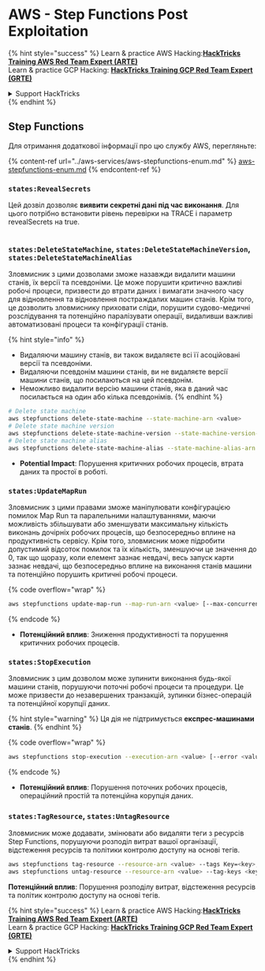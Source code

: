 # AWS - Step Functions Post Exploitation

{% hint style="success" %}
Learn & practice AWS Hacking:<img src="../../../.gitbook/assets/image (1) (1) (1).png" alt="" data-size="line">[**HackTricks Training AWS Red Team Expert (ARTE)**](https://training.hacktricks.xyz/courses/arte)<img src="../../../.gitbook/assets/image (1) (1) (1).png" alt="" data-size="line">\
Learn & practice GCP Hacking: <img src="../../../.gitbook/assets/image (2).png" alt="" data-size="line">[**HackTricks Training GCP Red Team Expert (GRTE)**<img src="../../../.gitbook/assets/image (2).png" alt="" data-size="line">](https://training.hacktricks.xyz/courses/grte)

<details>

<summary>Support HackTricks</summary>

* Check the [**subscription plans**](https://github.com/sponsors/carlospolop)!
* **Join the** 💬 [**Discord group**](https://discord.gg/hRep4RUj7f) or the [**telegram group**](https://t.me/peass) or **follow** us on **Twitter** 🐦 [**@hacktricks\_live**](https://twitter.com/hacktricks_live)**.**
* **Share hacking tricks by submitting PRs to the** [**HackTricks**](https://github.com/carlospolop/hacktricks) and [**HackTricks Cloud**](https://github.com/carlospolop/hacktricks-cloud) github repos.

</details>
{% endhint %}

## Step Functions

Для отримання додаткової інформації про цю службу AWS, перегляньте:

{% content-ref url="../aws-services/aws-stepfunctions-enum.md" %}
[aws-stepfunctions-enum.md](../aws-services/aws-stepfunctions-enum.md)
{% endcontent-ref %}

### `states:RevealSecrets`

Цей дозвіл дозволяє **виявити секретні дані під час виконання**. Для цього потрібно встановити рівень перевірки на TRACE і параметр revealSecrets на true.

<figure><img src="../../../.gitbook/assets/image (348).png" alt=""><figcaption></figcaption></figure>

### `states:DeleteStateMachine`, `states:DeleteStateMachineVersion`, `states:DeleteStateMachineAlias`

Зловмисник з цими дозволами зможе назавжди видалити машини станів, їх версії та псевдоніми. Це може порушити критично важливі робочі процеси, призвести до втрати даних і вимагати значного часу для відновлення та відновлення постраждалих машин станів. Крім того, це дозволить зловмиснику приховати сліди, порушити судово-медичні розслідування та потенційно паралізувати операції, видаливши важливі автоматизовані процеси та конфігурації станів.

{% hint style="info" %}
* Видаляючи машину станів, ви також видаляєте всі її асоційовані версії та псевдоніми.
* Видаляючи псевдонім машини станів, ви не видаляєте версії машини станів, що посилаються на цей псевдонім.
* Неможливо видалити версію машини станів, яка в даний час посилається на один або кілька псевдонімів.
{% endhint %}
```bash
# Delete state machine
aws stepfunctions delete-state-machine --state-machine-arn <value>
# Delete state machine version
aws stepfunctions delete-state-machine-version --state-machine-version-arn <value>
# Delete state machine alias
aws stepfunctions delete-state-machine-alias --state-machine-alias-arn <value>
```
* **Potential Impact**: Порушення критичних робочих процесів, втрата даних та простої в роботі.

### `states:UpdateMapRun`

Зловмисник з цими правами зможе маніпулювати конфігурацією помилок Map Run та паралельними налаштуваннями, маючи можливість збільшувати або зменшувати максимальну кількість виконань дочірніх робочих процесів, що безпосередньо вплине на продуктивність сервісу. Крім того, зловмисник може підробити допустимий відсоток помилок та їх кількість, зменшуючи це значення до 0, так що щоразу, коли елемент зазнає невдачі, весь запуск карти зазнає невдачі, що безпосередньо вплине на виконання станів машини та потенційно порушить критичні робочі процеси.

{% code overflow="wrap" %}
```bash
aws stepfunctions update-map-run --map-run-arn <value> [--max-concurrency <value>] [--tolerated-failure-percentage <value>] [--tolerated-failure-count <value>]
```
{% endcode %}

* **Потенційний вплив**: Зниження продуктивності та порушення критичних робочих процесів.

### `states:StopExecution`

Зловмисник з цим дозволом може зупинити виконання будь-якої машини станів, порушуючи поточні робочі процеси та процедури. Це може призвести до незавершених транзакцій, зупинки бізнес-операцій та потенційної корупції даних.

{% hint style="warning" %}
Ця дія не підтримується **експрес-машинами станів**.
{% endhint %}

{% code overflow="wrap" %}
```bash
aws stepfunctions stop-execution --execution-arn <value> [--error <value>] [--cause <value>]
```
{% endcode %}

* **Потенційний вплив**: Порушення поточних робочих процесів, операційний простій та потенційна корупція даних.

### `states:TagResource`, `states:UntagResource`

Зловмисник може додавати, змінювати або видаляти теги з ресурсів Step Functions, порушуючи розподіл витрат вашої організації, відстеження ресурсів та політики контролю доступу на основі тегів.
```bash
aws stepfunctions tag-resource --resource-arn <value> --tags Key=<key>,Value=<value>
aws stepfunctions untag-resource --resource-arn <value> --tag-keys <key>
```
**Потенційний вплив**: Порушення розподілу витрат, відстеження ресурсів та політик контролю доступу на основі тегів.

{% hint style="success" %}
Learn & practice AWS Hacking:<img src="../../../.gitbook/assets/image (1) (1) (1).png" alt="" data-size="line">[**HackTricks Training AWS Red Team Expert (ARTE)**](https://training.hacktricks.xyz/courses/arte)<img src="../../../.gitbook/assets/image (1) (1) (1).png" alt="" data-size="line">\
Learn & practice GCP Hacking: <img src="../../../.gitbook/assets/image (2).png" alt="" data-size="line">[**HackTricks Training GCP Red Team Expert (GRTE)**<img src="../../../.gitbook/assets/image (2).png" alt="" data-size="line">](https://training.hacktricks.xyz/courses/grte)

<details>

<summary>Support HackTricks</summary>

* Check the [**subscription plans**](https://github.com/sponsors/carlospolop)!
* **Join the** 💬 [**Discord group**](https://discord.gg/hRep4RUj7f) or the [**telegram group**](https://t.me/peass) or **follow** us on **Twitter** 🐦 [**@hacktricks\_live**](https://twitter.com/hacktricks_live)**.**
* **Share hacking tricks by submitting PRs to the** [**HackTricks**](https://github.com/carlospolop/hacktricks) and [**HackTricks Cloud**](https://github.com/carlospolop/hacktricks-cloud) github repos.

</details>
{% endhint %}
